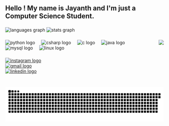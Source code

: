 <h2 align="left">Hello ! My name is Jayanth and I'm just a Computer Science Student.</h2>

###

<div align="left">
  <img src="https://github-readme-stats.vercel.app/api/top-langs?username=jayanthbottu&locale=en&hide_title=false&layout=compact&card_width=320&langs_count=5&theme=dracula&hide_border=false" height="150" alt="languages graph"  />
  <img src="https://github-readme-stats.vercel.app/api?username=jayanthbottu&hide_title=false&hide_rank=false&show_icons=true&include_all_commits=true&count_private=true&disable_animations=false&theme=dracula&locale=en&hide_border=false" height="150" alt="stats graph"  />
</div>

###
<img align="right" height="150" src="https://github.com/jayanthbottu/dustbin/blob/main/tanj.gif"  />

###

<div align="left">
  <img src="https://cdn.jsdelivr.net/gh/devicons/devicon/icons/python/python-original.svg" height="30" alt="python logo"  />
  <img width="12" />
  <img src="https://cdn.jsdelivr.net/gh/devicons/devicon/icons/csharp/csharp-original.svg" height="30" alt="csharp logo"  />
  <img width="12" />
  <img src="https://cdn.jsdelivr.net/gh/devicons/devicon/icons/c/c-original.svg" height="30" alt="c logo"  />
  <img width="12" />
  <img src="https://cdn.jsdelivr.net/gh/devicons/devicon/icons/java/java-original.svg" height="30" alt="java logo"  />
  <img width="12" />
  <img src="https://cdn.jsdelivr.net/gh/devicons/devicon/icons/mysql/mysql-original.svg" height="30" alt="mysql logo"  />
  <img width="12" />
  <img src="https://cdn.jsdelivr.net/gh/devicons/devicon/icons/linux/linux-original.svg" height="30" alt="linux logo"  />
</div>

###

<div align="left">
  <a href="https://www.instagram.com/jayanthbottu/" target="_blank">
    <img src="https://img.shields.io/static/v1?message=Instagram&logo=instagram&label=jb&color=FF5733&logoColor=white&labelColor=&style=for-the-badge" height="35" alt="instagram logo"  />
  </a><br>
  <a href="jayanthindia8@gmail.com" target="_blank">
    <img src="https://img.shields.io/static/v1?message=%20%20%20Gmail%20%20%20%20&logo=gmail&label=jb&color=white&logoColor=white&labelColor=&style=for-the-badge" height="35" alt="gmail logo"  />
  </a><br>
  <a href="https://www.instagram.com/jayanthbottu/" target="_blank">
    <img src="https://img.shields.io/static/v1?message=LinkedIn&logo=linkedin&label=jb&color=097969&logoColor=white&labelColor=&style=for-the-badge" height="35" alt="linkedin logo"  />
  </a>
</div>

###

<img src="https://github.com/jayanthbottu/dustbin/blob/main/snake.svg" alt="Snake animation" />

###
